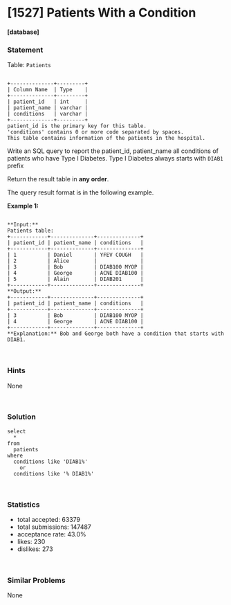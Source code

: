 # [1527] Patients With a Condition

**[database]**

### Statement

Table: `Patients`

```

+--------------+---------+
| Column Name  | Type    |
+--------------+---------+
| patient_id   | int     |
| patient_name | varchar |
| conditions   | varchar |
+--------------+---------+
patient_id is the primary key for this table.
'conditions' contains 0 or more code separated by spaces. 
This table contains information of the patients in the hospital.

```




Write an SQL query to report the patient\_id, patient\_name all conditions of patients who have Type I Diabetes. Type I Diabetes always starts with `DIAB1` prefix

Return the result table in **any order**.

The query result format is in the following example.


**Example 1:**

```

**Input:** 
Patients table:
+------------+--------------+--------------+
| patient_id | patient_name | conditions   |
+------------+--------------+--------------+
| 1          | Daniel       | YFEV COUGH   |
| 2          | Alice        |              |
| 3          | Bob          | DIAB100 MYOP |
| 4          | George       | ACNE DIAB100 |
| 5          | Alain        | DIAB201      |
+------------+--------------+--------------+
**Output:** 
+------------+--------------+--------------+
| patient_id | patient_name | conditions   |
+------------+--------------+--------------+
| 3          | Bob          | DIAB100 MYOP |
| 4          | George       | ACNE DIAB100 | 
+------------+--------------+--------------+
**Explanation:** Bob and George both have a condition that starts with DIAB1.

```


<br>

### Hints

None

<br>

### Solution

```mysql
select
  *
from
  patients
where
  conditions like 'DIAB1%'
    or
  conditions like '% DIAB1%'
```

<br>

### Statistics

- total accepted: 63379
- total submissions: 147487
- acceptance rate: 43.0%
- likes: 230
- dislikes: 273

<br>

### Similar Problems

None
